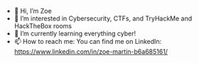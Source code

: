 - 👋 Hi, I’m Zoe
- 👀 I’m interested in Cybersecurity, CTFs, and TryHackMe and HackTheBox rooms
- 🌱 I’m currently learning everything cyber!
- 📫 How to reach me: You can find me on LinkedIn: https://www.linkedin.com/in/zoe-martin-b6a685161/

<!---
zrmartin71/zrmartin71 is a ✨ special ✨ repository because its `README.md` (this file) appears on your GitHub profile.
You can click the Preview link to take a look at your changes.
--->
